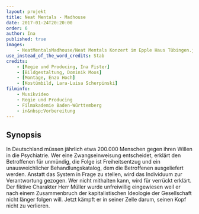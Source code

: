 ```yaml
---
layout: projekt
title: Neat Mentals - Madhouse
date: 2017-01-24T20:20:00
order: 6
author: Ina
published: true
images:
    - NeatMentalsMadhouse/Neat Mentals Konzert im Epple Haus Tübingen.jpg
use_instead_of_the_word_credits: Stab
credits:
    - [Regie und Producing, Ina Fister]
    - [Bildgestaltung, Dominik Moos]
    - [Montage, Enzo Hoch]
    - [Kostümbild, Lara-Luisa Scherpinski]
filminfo:
    - Musikvideo
    - Regie und Producing
    - Filmakademie Baden-Württemberg
    - in&nbsp;Vorbereitung
---
```


## Synopsis
In Deutschland müssen jährlich etwa 200.000 Menschen gegen ihren Willen in die Psychiatrie. Wer eine Zwangseinweisung entscheidet, erklärt den Betroffenen für unmündig, die Folge ist Freiheitsentzug und ein unausweichlicher Behandlungskatalog, dem die Betroffenen ausgeliefert werden. Anstatt das System in Frage zu stellen, wird das Individuum zur Verantwortung gezogen. Wer nicht mithalten kann, wird für verrückt erklärt. Der fiktive Charakter Herr Müller wurde unfreiwillig eingewiesen weil er nach einem Zusammenbruch der kapitalistischen Ideologie der Gesellschaft nicht länger folgen will. Jetzt kämpft er in seiner Zelle darum, seinen Kopf nicht zu verlieren.

